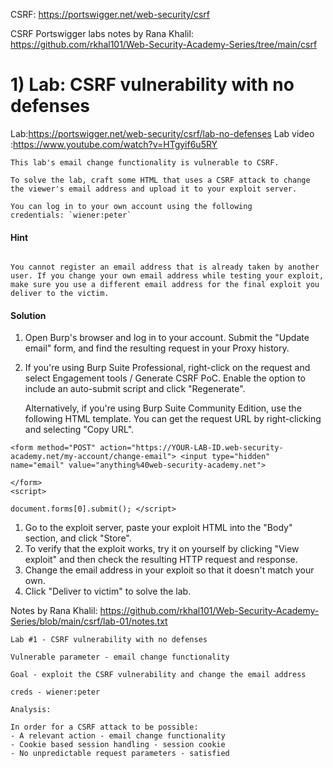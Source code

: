 CSRF: https://portswigger.net/web-security/csrf




CSRF Portswigger labs notes by Rana Khalil: 
https://github.com/rkhal101/Web-Security-Academy-Series/tree/main/csrf
# 1) Lab: CSRF vulnerability with no defenses

 Lab:https://portswigger.net/web-security/csrf/lab-no-defenses
 Lab video :https://www.youtube.com/watch?v=HTgyif6u5RY

```
This lab's email change functionality is vulnerable to CSRF.

To solve the lab, craft some HTML that uses a CSRF attack to change the viewer's email address and upload it to your exploit server.

You can log in to your own account using the following credentials: `wiener:peter`
```

#### Hint
```

You cannot register an email address that is already taken by another user. If you change your own email address while testing your exploit, make sure you use a different email address for the final exploit you deliver to the victim.
```

#### Solution

1. Open Burp's browser and log in to your account. Submit the "Update email" form, and find the resulting request in your Proxy history.
2. If you're using Burp Suite Professional, right-click on the request and select Engagement tools / Generate CSRF PoC. Enable the option to include an auto-submit script and click "Regenerate".
    
    Alternatively, if you're using Burp Suite Community Edition, use the following HTML template. You can get the request URL by right-clicking and selecting "Copy URL".

```
<form method="POST" action="https://YOUR-LAB-ID.web-security-academy.net/my-account/change-email"> <input type="hidden" name="email" value="anything%40web-security-academy.net"> 

</form> 
<script> 

document.forms[0].submit(); </script>
```
1. Go to the exploit server, paste your exploit HTML into the "Body" section, and click "Store".
2. To verify that the exploit works, try it on yourself by clicking "View exploit" and then check the resulting HTTP request and response.
3. Change the email address in your exploit so that it doesn't match your own.
4. Click "Deliver to victim" to solve the lab.


Notes by Rana Khalil: 
https://github.com/rkhal101/Web-Security-Academy-Series/blob/main/csrf/lab-01/notes.txt
```
Lab #1 - CSRF vulnerability with no defenses

Vulnerable parameter - email change functionality

Goal - exploit the CSRF vulnerability and change the email address

creds - wiener:peter

Analysis:

In order for a CSRF attack to be possible:
- A relevant action - email change functionality
- Cookie based session handling - session cookie
- No unpredictable request parameters - satisfied
```

